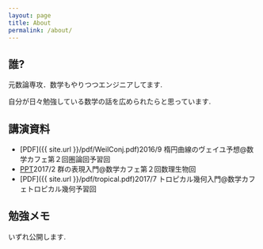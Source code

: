 ```yaml
---
layout: page
title: About
permalink: /about/
---
```


## 誰?
元数論専攻．数学もやりつつエンジニアしてます.

自分が日々勉強している数学の話を広められたらと思っています.


## 講演資料
- [PDF]({{ site.url }}/pdf/WeilConj.pdf)2016/9 楕円曲線のヴェイユ予想@数学カフェ第２回圏論回予習回 
- [PPT](https://www.slideshare.net/aripadic/crystalbasismodel)2017/2 群の表現入門@数学カフェ第２回数理生物回
- [PDF]({{ site.url }}/pdf/tropical.pdf)2017/7 トロピカル幾何入門@数学カフェトロピカル幾何予習回


## 勉強メモ
いずれ公開します.
